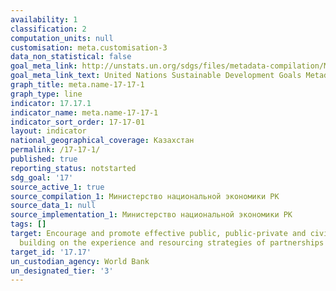 ```yaml
---
availability: 1
classification: 2
computation_units: null
customisation: meta.customisation-3
data_non_statistical: false
goal_meta_link: http://unstats.un.org/sdgs/files/metadata-compilation/Metadata-Goal-17.pdf
goal_meta_link_text: United Nations Sustainable Development Goals Metadata (pdf 468kB)
graph_title: meta.name-17-17-1
graph_type: line
indicator: 17.17.1
indicator_name: meta.name-17-17-1
indicator_sort_order: 17-17-01
layout: indicator
national_geographical_coverage: Казахстан
permalink: /17-17-1/
published: true
reporting_status: notstarted
sdg_goal: '17'
source_active_1: true
source_compilation_1: Министерство национальной экономики РК
source_data_1: null
source_implementation_1: Министерство национальной экономики РК
tags: []
target: Encourage and promote effective public, public-private and civil society partnerships,
  building on the experience and resourcing strategies of partnerships
target_id: '17.17'
un_custodian_agency: World Bank
un_designated_tier: '3'
---
```

